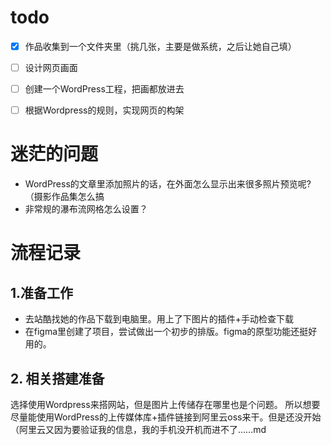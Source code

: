 # todo
- [x] 作品收集到一个文件夹里（挑几张，主要是做系统，之后让她自己填）
- [ ] 设计网页画面
- [ ] 创建一个WordPress工程，把画都放进去
- [ ] 根据Wordpress的规则，实现网页的构架


# 迷茫的问题
- WordPress的文章里添加照片的话，在外面怎么显示出来很多照片预览呢?（摄影作品集怎么搞
- 非常规的瀑布流网格怎么设置？


# 流程记录
## 1.准备工作
- 去站酷找她的作品下载到电脑里。用上了下图片的插件+手动检查下载
- 在figma里创建了项目，尝试做出一个初步的排版。figma的原型功能还挺好用的。

## 2. 相关搭建准备
选择使用Wordpress来搭网站，但是图片上传储存在哪里也是个问题。
所以想要尽量能使用WordPress的上传媒体库+插件链接到阿里云oss来干。但是还没开始（阿里云又因为要验证我的信息，我的手机没开机而进不了……md
